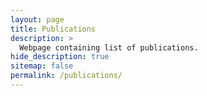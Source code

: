 ```yaml
---
layout: page
title: Publications
description: >
  Webpage containing list of publications.
hide_description: true
sitemap: false
permalink: /publications/
---
```

